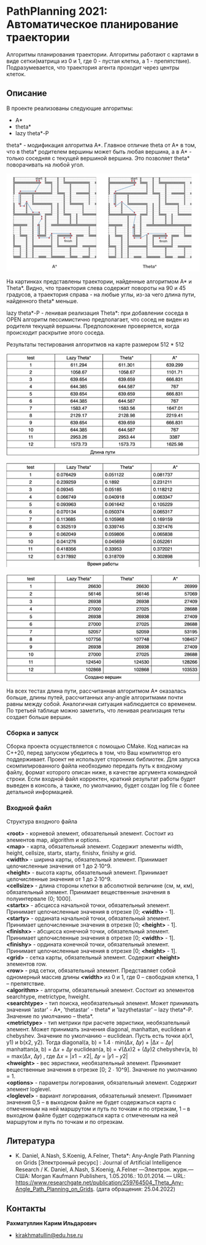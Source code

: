 # PathPlanning 2021: Автоматическое планирование траектории
Алгоритмы планирования траектории.
Алгоритмы работают с картами в виде сетки(матрица из 0 и 1, где 0 - пустая клетка, а 1 - препятствие). Подразумевается,
что траектория агента проходит через центры клеток.
## Описание
В проекте реализованы следующие алгоритмы:
- A*
- theta*
- lazy theta*-P

theta* - модификация алгоритма A*. Главное отличие theta от A* в том, что в theta* родителем вершины может быть любая 
вершина, а в A* - только соседняя с текущей вершиной вершина. Это позволяет theta* поворачивать на любой угол.

![PathsComparison](./Images/PathsComparison.png)

На картинках представлены траектории, найденные алгоритмом A* и Theta*. Видно, что траектория слева содержит повороты на
90 и 45 градусов, а траектория справа - на любые углы, из-за чего длина пути, найденного theta* меньше.

lazy theta*-P - ленивая реализация Theta*: при добавлении соседа в OPEN алгоритм пессимистично предполагает, что сосед
не виден из родителя текущей вершины. Предположение проверяется, когда происходит раскрытие этого соседа.

Результаты тестирования алгоритмов на карте размером 512 * 512

![PathLengths](./Images/PathLength.png)
<br/>
<br/>
![TimeSpent](./Images/TimeSpent.png)
<br/>
<br/>
![NodesCreated](./Images/NodesCreated.png)

На всех тестах длина пути, рассчитанная алгоритмом A* оказалась больше, длины путей, рассчитанных any-angle алгоритмами
почти равны между собой. Аналогичная ситуация наблюдается со временем. По третьей таблице можно заметить, что
ленивая реализация теты создает больше вершин.

### Сборка и запуск

Сборка проекта осуществляется с помощью CMake. Код написан на C++20, перед запуском убедитесь в том, что Ваш компилятор
его поддерживает. Проект не использует сторонних библиотек.
Для запуска скомпилированного файла необходимо передать путь к входному файлу, формат которого описан ниже, в качестве
аргумента командной строки. Если входной файл корректен, краткий результат работы будет выведен в консоль, а также, по
умолчанию, будет создан log file с более детальной информацией.

### Входной файл
Структура входного файла

**\<root>** - корневой элемент, обязательный элемент. Состоит из элементов map, algorithm и
options.<br/>
**\<map>** - карта, обязательный элемент. Содержит элементы width, height, cellsize, startx, starty,
finishx, finishy и grid.<br/>
**\<width>** - ширина карты, обязательный элемент. Принимает целочисленные значения от 1 до
2∙10^9.<br/>
**\<height>** - высота карты, обязательный элемент. Принимает целочисленные значения от 1 до
2∙10^9.<br/>
**\<cellsize>** - длина стороны клетки в абсолютной величине (см, м, км), обязательный элемент. Принимает вещественные значения в полуинтервале (0; 1000].<br/>
**\<startx>** - абсцисса начальной точки, обязательный элемент. Принимает целочисленные значения в отрезке [0; **\<width>** - 1].<br/>
**\<starty>** - ордината начальной точки, обязательный элемент. Принимает целочисленные значения в отрезке [0; **\<height>** - 1].<br/>
**\<finishx>** - абсцисса конечной точки, обязательный элемент. Принимает целочисленные значения в отрезке [0; **\<width>** - 1].<br/>
**\<finishy>** - ордината конечной точки, обязательный элемент. Принимает целочисленные значения в отрезке [0; **\<height>** - 1].<br/>
**\<grid>** - сетка карты, обязательный элемент. Содержит **\<height>** элементов row.<br/>
**\<row>** - ряд сетки, обязательный элемент. Представляет собой одномерный массив длины **\<width>**
из 0 и 1, где 0 – свободная клетка, 1 – препятствие.<br/>
**\<algorithm>** - алгоритм, обязательный элемент. Состоит из элементов searchtype, metrictype, hweight.<br/>
**\<searchtype>** - тип поиска, необязательный элемент. Может принимать значения 'astar' - A*, 'thetastar' - theta* и 
'lazythetastar' – lazy theta*-P. Значение по умолчанию – theta*.<br/>
**\<metrictype>** - тип метрики при расчете эвристики, необязательный элемент. Может принимать значения diagonal, manhattan, euclidean и chebyshev. Значение по умолчанию – euclidean.
Пусть есть точки a(x1, y1) и b(x2, y2). Тогда
diagonal(a, b) = 1.4 ∙ min(∆𝑥, ∆𝑦) + |∆𝑥 − ∆𝑦| manhattan(a, b) = ∆𝑥 + ∆𝑦
euclidean(a, b) = √(∆𝑥)2 + (∆𝑦)2 chebyshev(a, b) = max(∆𝑥, ∆𝑦) , где ∆𝑥 = |𝑥1 − 𝑥2|, ∆𝑦 = |𝑦1 − 𝑦2|<br/>
**\<hweight>** - вес эвристики, необязательный элемент. Принимает вещественные значения в отрезке [0; 2 ∙ 10^9]. Значение по умолчанию = 1.<br/>
**\<options>** - параметры логирования, обязательный элемент. Содержит элемент loglevel.<br/>
**\<loglevel>** - вариант логирования, обязательный элемент. Принимает значения 0,5 – в выходном файле не будет содержаться карта с отмеченным на ней маршрутом и путь по точкам и по отрезкам, 1 – в выходном файле будет содержаться карта с отмеченным на ней маршрутом и путь по точкам и по отрезкам.<br/>

## Литература
- K. Daniel, A.Nash, S.Koenig, A.Felner, Theta*: Any-Angle Path Planning on Grids [Электронный ресурс] : Journal of Artiﬁcial Intelligence Research  / K. Daniel, A.Nash, S.Koenig, A.Felner —Электрон. журн.— США: Morgan Kaufmann Publishers, 1.05.2016.: 10.01.2014. — URL: https://www.researchgate.net/publication/259764504_Theta_Any-Angle_Path_Planning_on_Grids. (дата обращения: 25.04.2022)
## Контакты
**Рахматуллин Карим Ильдарович**
- kirakhmatullin@edu.hse.ru
